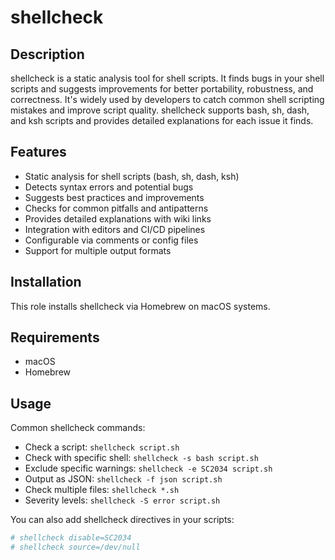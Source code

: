 # shellcheck

## Description

shellcheck is a static analysis tool for shell scripts. It finds bugs in your shell scripts and suggests improvements for better portability, robustness, and correctness. It's widely used by developers to catch common shell scripting mistakes and improve script quality. shellcheck supports bash, sh, dash, and ksh scripts and provides detailed explanations for each issue it finds.

## Features

- Static analysis for shell scripts (bash, sh, dash, ksh)
- Detects syntax errors and potential bugs
- Suggests best practices and improvements
- Checks for common pitfalls and antipatterns
- Provides detailed explanations with wiki links
- Integration with editors and CI/CD pipelines
- Configurable via comments or config files
- Support for multiple output formats

## Installation

This role installs shellcheck via Homebrew on macOS systems.

## Requirements

- macOS
- Homebrew

## Usage

Common shellcheck commands:
- Check a script: `shellcheck script.sh`
- Check with specific shell: `shellcheck -s bash script.sh`
- Exclude specific warnings: `shellcheck -e SC2034 script.sh`
- Output as JSON: `shellcheck -f json script.sh`
- Check multiple files: `shellcheck *.sh`
- Severity levels: `shellcheck -S error script.sh`

You can also add shellcheck directives in your scripts:
```bash
# shellcheck disable=SC2034
# shellcheck source=/dev/null
```
